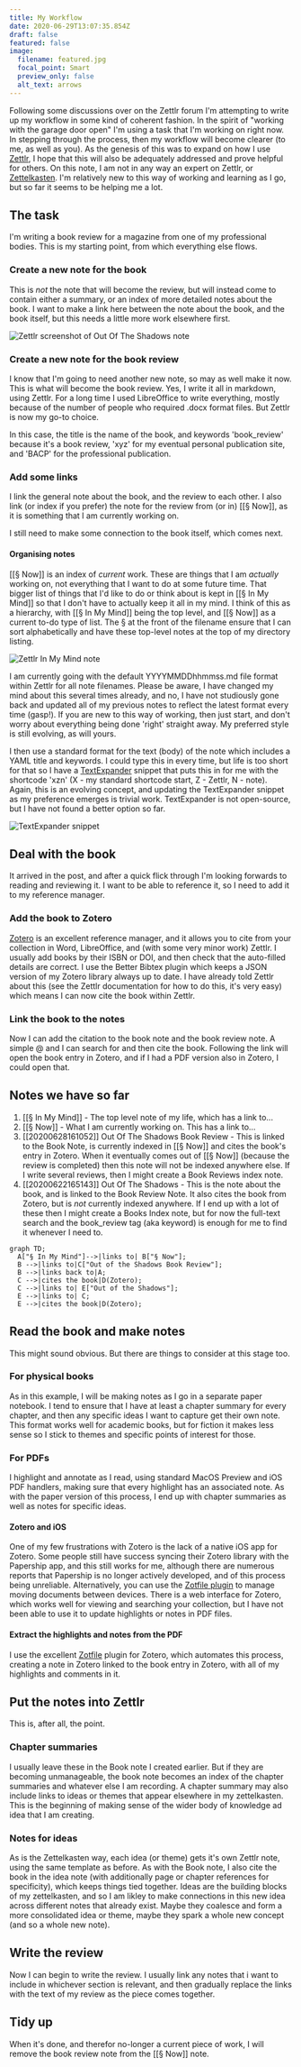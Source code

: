 ```yaml
---
title: My Workflow
date: 2020-06-29T13:07:35.854Z
draft: false
featured: false
image:
  filename: featured.jpg
  focal_point: Smart
  preview_only: false
  alt_text: arrows
---
```

Following some discussions over on the Zettlr forum I'm attempting to write up my workflow in some kind of coherent fashion.  In the spirit of "working with the garage door open" I'm using a task that I'm working on right now.  In stepping through the process, then my workflow will become clearer (to me, as well as you).  As the genesis of this was to expand on how I use [Zettlr](https://www.zettlr.com), I hope that this will also be adequately addressed and prove helpful for others.  On this note, I am not in any way an expert on Zettlr, or [Zettelkasten](https://zettelkasten.de).  I'm relatively new to this way of working and learning as I go, but so far it seems to be helping me a lot.

## The task

I'm writing a book review for a magazine from one of my professional bodies.  This is my starting point, from which everything else flows.

### Create a new note for the book

This is *not* the note that will become the review, but will instead come to contain either a summary, or an index of more detailed notes about the book.  I want to make a link here between the note about the book, and the book itself, but this needs a little more work elsewhere first.

![Zettlr screenshot of Out Of The Shadows note](zettlr_out_of_the_shadows.png)

### Create a new note for the book review

I know that I'm going to need another new note, so may as well make it now.  This is what will become the book review.  Yes, I write it all in markdown, using Zettlr.  For a long time I used LibreOffice to write everything, mostly because of the number of people who required .docx format files.  But Zettlr is now my go-to choice.

In this case, the title is the name of the book, and keywords 'book_review' because it's a book review, 'xyz' for my eventual personal publication site, and 'BACP' for the professional publication.

### Add some links

I link the general note about the book, and the review to each other.  I also link (or index if you prefer) the note for the review from (or in) \[[§ Now]], as it is something that I am currently working on.

I still need to make some connection to the book itself, which comes next.

#### Organising notes

\[[§ Now]] is an index of *current* work.  These are things that I am *actually* working on, not everything that I want to do at some future time.  That bigger list of things that I'd like to do or think about is kept in \[[§ In My Mind]] so that I don't have to actually keep it all in my mind.  I think of this as a hierarchy, with \[[§ In My Mind]] being the top level, and \[[§ Now]] as a current to-do type of list.  The § at the front of the filename ensure that I can sort alphabetically and have these top-level notes at the top of my directory listing.

![Zettlr In My Mind note](zettlr_in_my_mind.png)

I am currently going with the default YYYYMMDDhhmmss.md file format within Zettlr for all note filenames.  Please be aware, I have changed my mind about this several times already, and no, I have not studiously gone back and updated all of my previous notes to reflect the latest format every time (gasp!).  If you are new to this way of working, then just start, and don't worry about everything being done 'right' straight away.  My preferred style is still evolving, as will yours.

I then use a standard format for the text (body) of the note which includes a YAML title and keywords.  I could type this in every time, but life is too short for that so I have a [TextExpander](https://textexpander.com) snippet that puts this in for me with the shortcode 'xzn' (X - my standard shortcode start, Z - Zettlr, N - note).  Again, this is an evolving concept, and updating the TextExpander snippet as my preference emerges is trivial work.  TextExpander is not open-source, but I have not found a better option so far.

![TextExpander snippet](textexpander.png)

## Deal with the book

It arrived in the post, and after a quick flick through I'm looking forwards to reading and reviewing it.  I want to be able to reference it, so I need to add it to my reference manager.

### Add the book to Zotero

[Zotero](https://www.zotero.org) is an excellent reference manager, and it allows you to cite from your collection in Word, LibreOffice, and (with some very minor work) Zettlr.  I usually add books by their ISBN or DOI, and then check that the auto-filled details are correct.  I use the Better Bibtex plugin which keeps a JSON version of my Zotero library always up to date.  I have already told Zettlr about this (see the Zettlr documentation for how to do this, it's very easy) which means I can now cite the book within Zettlr.

### Link the book to the notes

Now I can add the citation to the book note and the book review note.  A simple @ and I can search for and then cite the book.  Following the link will open the book entry in Zotero, and if I had a PDF version also in Zotero, I could open that.

## Notes we have so far

1. \[[§ In My Mind]] - The top level note of my life, which has a link to...
2. \[[§ Now]] - What I am currently working on.  This has a link to…
3. \[[20200628161052]] Out Of The Shadows Book Review - This is linked to the Book Note, is currently indexed in \[[§ Now]] and cites the book's entry in Zotero.  When it eventually comes out of \[[§ Now]] (because the review is completed) then this note will not be indexed anywhere else.  If I write several reviews, then I might create a Book Reviews index note.
4. \[[20200622165143]] Out Of The Shadows - This is the note about the book, and is linked to the Book Review Note.  It also cites the book from Zotero, but is *not* currently indexed anywhere.   If I end up with a lot of these then I might create a Books Index note, but for now the full-text search and the book_review tag (aka keyword) is enough for me to find it whenever I need to.

```mermaid
graph TD;
  A["§ In My Mind"]-->|links to| B["§ Now"];
  B -->|links to|C["Out of the Shadows Book Review"];
  B -->|links back to|A;
  C -->|cites the book|D(Zotero);
  C -->|links to| E["Out of the Shadows"];
  E -->|links to| C;
  E -->|cites the book|D(Zotero);
```

## Read the book and make notes

This might sound obvious.  But there are things to consider at this stage too.

### For physical books

As in this example, I will be making notes as I go in a separate paper notebook.  I tend to ensure that I have at least a chapter summary for every chapter, and then any specific ideas I want to capture get their own note.  This format works well for academic books, but for fiction it makes less sense so I stick to themes and specific points of interest for those.

### For PDFs

I highlight and annotate as I read, using standard MacOS Preview and iOS PDF handlers, making sure that every highlight has an associated note.  As with the paper version of this process, I end up with chapter summaries as well as notes for specific ideas.

#### Zotero and iOS

One of my few frustrations with Zotero is the lack of a native iOS app for Zotero.  Some people still have success syncing their Zotero library with the Papership app, and this still works for me, although there are numerous reports that Papership is no longer actively developed, and of this process being unreliable.  Alternatively,  you can use the [Zotfile plugin](http://zotfile.com) to manage moving documents between devices.  There is a web interface for Zotero, which works well for viewing and searching your collection, but I have not been able to use it to update highlights or notes in PDF files.

#### Extract the highlights and notes from the PDF

I use the excellent [Zotfile](http://zotfile.com) plugin for Zotero, which automates this process, creating a note in Zotero linked to the book entry in Zotero, with all of my highlights and comments in it.

## Put the notes into Zettlr

This is, after all, the point.

### Chapter summaries

I usually leave these in the Book note I created earlier.  But if they are becoming unmanageable, the book note becomes an index of the chapter summaries and whatever else I am recording.
A chapter summary may also include links to ideas or themes that appear elsewhere in my zettelkasten.  This is the beginning of making sense of the wider body of knowledge ad idea that I am creating.

### Notes for ideas

As is the Zettelkasten way, each idea (or theme) gets it's own Zettlr note, using the same template as before.  As with the Book note, I also cite the book in the idea note (with additionally page or chapter references for specificity), which keeps things tied together.
Ideas are the building blocks of my zettelkasten, and so I am likley to make connections in this new idea across different notes that already exist.  Maybe they coalesce and form a more consolidated idea or theme, maybe they spark a whole new concept (and so a whole new note).

## Write the review

Now I can begin to write the review.  I usually link any notes that i want to include in whichever section is relevant, and then gradually replace the links with the text of my review as the piece comes together.

## Tidy up

When it's done, and therefor no-longer a current piece of work, I will remove the book review note from the \[[§ Now]] note.